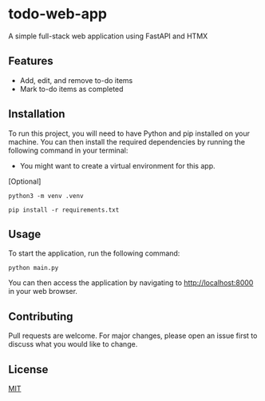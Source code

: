 # todo-web-app

A simple full-stack web application using FastAPI and HTMX

## Features

- Add, edit, and remove to-do items
- Mark to-do items as completed

## Installation

To run this project, you will need to have Python and pip installed on your machine. You can then install the required dependencies by running the following command in your terminal:

- You might want to create a virtual environment for this app.

[Optional]

```
python3 -m venv .venv
```

```
pip install -r requirements.txt
```

## Usage

To start the application, run the following command:

```
python main.py
```

You can then access the application by navigating to <http://localhost:8000> in your web browser.

## Contributing

Pull requests are welcome. For major changes, please open an issue first to discuss what you would like to change.

## License

[MIT](https://choosealicense.com/licenses/mit/)
